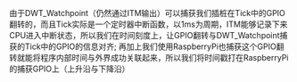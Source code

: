 由于DWT_Watchpoint（仍然通过ITM输出）可以捕获我们插桩在Tick中的GPIO翻转的，而且Tick实际是一个定时器中断函数，以1ms为周期，ITM能够记录下来CPU进入中断状态，所以我们在时间刻度上，让GPIO翻转与DWT_Watchpoint捕获的Tick中的GPIO的信息对齐;
再加上我们使用RaspberryPi也捕获这个GPIO翻转就能将程序内部时间与外界成功关联起来，所以我们将时间戳打在RaspberryPi的捕获GPIO上（上升沿与下降沿）
